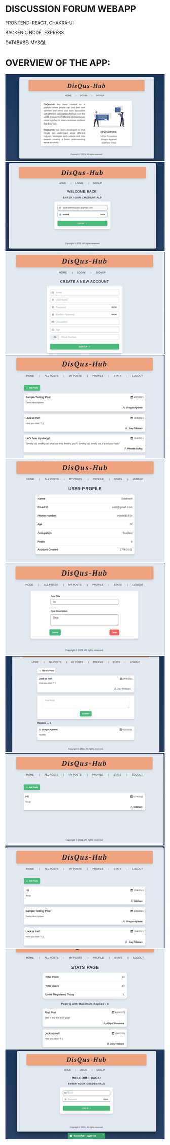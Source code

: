 # DISCUSSION FORUM WEBAPP

FRONTEND: REACT, CHAKRA-UI

BACKEND: NODE, EXPRESS

DATABASE: MYSQL

# OVERVIEW OF THE APP:
![Screenshot](/Snapshots/1.jpeg)
![Screenshot](/Snapshots/2.jpeg)
![Screenshot](/Snapshots/3.jpeg)
![Screenshot](/Snapshots/4.jpeg)
![Screenshot](/Snapshots/5.jpeg)
![Screenshot](/Snapshots/6.jpeg)
![Screenshot](/Snapshots/7.jpeg)
![Screenshot](/Snapshots/8.jpeg)
![Screenshot](/Snapshots/9.jpeg)
![Screenshot](/Snapshots/11.jpeg)
![Screenshot](/Snapshots/10.jpeg)
